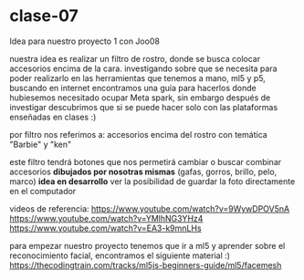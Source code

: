 # clase-07

Idea para nuestro proyecto 1 con Joo08

nuestra idea es realizar un filtro de rostro, donde se busca colocar accesorios encima de la cara.
investigando sobre que se necesita para poder realizarlo en las herramientas que tenemos a mano, ml5 y p5, buscando en internet encontramos una guía para hacerlos donde hubiesemos necesitado ocupar Meta spark, sin embargo después de investigar descubrimos que si se puede hacer solo con las plataformas enseñadas en clases :)

por filtro nos referimos a:
accesorios encima del rostro con temática "Barbie" y "ken"

este filtro tendrá botones que nos permetirá cambiar o buscar combinar accesorios **dibujados por nosotras mismas**
(gafas, gorros, brillo, pelo, marco)
**idea en desarrollo**
ver la posibilidad de guardar la foto directamente en el computador 

videos de referencia: 
https://www.youtube.com/watch?v=9WywDPOV5nA
https://www.youtube.com/watch?v=YMlhNG3YHz4
https://www.youtube.com/watch?v=EA3-k9mnLHs 

para empezar nuestro proyecto tenemos que ir a ml5 y aprender sobre el reconocimiento facial, encontramos el siguiente material :)
https://thecodingtrain.com/tracks/ml5js-beginners-guide/ml5/facemesh


